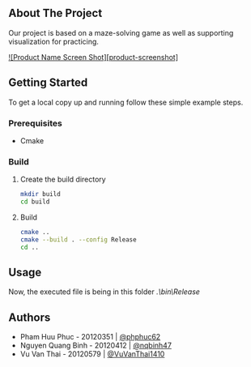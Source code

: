 
<!-- ABOUT THE PROJECT -->
## About The Project
Our project is based on a maze-solving game as well as supporting visualization for practicing.

<!-- Insert image here -->
[![Product Name Screen Shot][product-screenshot]](https://example.com)


<!-- GETTING STARTED -->
## Getting Started
To get a local copy up and running follow these simple example steps.

### Prerequisites
* Cmake

### Build
1. Create the build directory
   ```sh
   mkdir build
   cd build
   ```
2. Build
   ```sh
   cmake ..
   cmake --build . --config Release
   cd ..
   ```

<!-- USAGE EXAMPLES -->
## Usage

Now, the executed file is being in this folder _.\bin\Release_ 


## Authors

- Pham Huu Phuc - 20120351 | [@phphuc62](https://github.com/phphuc62)
- Nguyen Quang Binh - 20120412 | [@nqbinh47](https://github.com/nqbinh47)
- Vu Van Thai - 20120579 | [@VuVanThai1410](https://github.com/VuVanThai1410)
